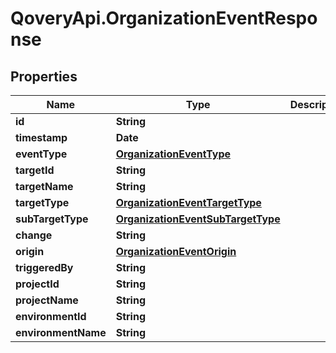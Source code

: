 # QoveryApi.OrganizationEventResponse

## Properties

Name | Type | Description | Notes
------------ | ------------- | ------------- | -------------
**id** | **String** |  | [optional] 
**timestamp** | **Date** |  | [optional] 
**eventType** | [**OrganizationEventType**](OrganizationEventType.md) |  | [optional] 
**targetId** | **String** |  | [optional] 
**targetName** | **String** |  | [optional] 
**targetType** | [**OrganizationEventTargetType**](OrganizationEventTargetType.md) |  | [optional] 
**subTargetType** | [**OrganizationEventSubTargetType**](OrganizationEventSubTargetType.md) |  | [optional] 
**change** | **String** |  | [optional] 
**origin** | [**OrganizationEventOrigin**](OrganizationEventOrigin.md) |  | [optional] 
**triggeredBy** | **String** |  | [optional] 
**projectId** | **String** |  | [optional] 
**projectName** | **String** |  | [optional] 
**environmentId** | **String** |  | [optional] 
**environmentName** | **String** |  | [optional] 


